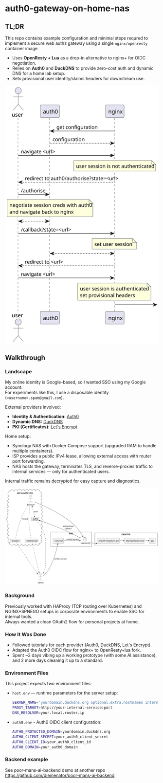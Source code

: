 # auth0-gateway-on-home-nas

## TL;DR

This repo contains example configuration and minimal steps requred to implement a secure web authz gateway using a single `nginx/openresty` container image.

- Uses **OpenResty + Lua** as a drop-in alternative to nginx+ for OIDC negotiation.
- Relies on **Auth0** and **DuckDNS** to provide zero-cost auth and dynamic DNS for a home lab setup.
- Sets provisional user identity/claims headers for downstream use.

![auth_sequence.puml.svg](auth_sequence.puml.svg)

## Walkthrough

### Landscape

My online identity is Google-based, so I wanted SSO using my Google account.  
For experiments like this, I use a disposable identity (`<username>.spam@gmail.com`).

External providers involved:
- **Identity & Authentication:** [Auth0](https://auth0.com/)
- **Dynamic DNS:** [DuckDNS](https://duckdns.org/)
- **PKI (Certificates):** [Let's Encrypt](https://letsencrypt.org/)

Home setup:
- Synology NAS with Docker Compose support (upgraded RAM to handle multiple containers).
- ISP provides a public IPv4 lease, allowing external access with router port forwarding.
- NAS hosts the gateway, terminates TLS, and reverse-proxies traffic to internal services — only for authenticated users.

Internal traffic remains decrypted for easy capture and diagnostics.

![setup.puml.svg](setup.puml.svg)

### Background

Previously worked with HAProxy (TCP routing over Kubernetes) and NGINX+SPNEGO setups in corporate environments to enable SSO for internal tools.  
Always wanted a clean OAuth2 flow for personal projects at home.

### How It Was Done

- Followed tutorials for each provider (Auth0, DuckDNS, Let's Encrypt).
- Adapted the Auth0 OIDC flow for nginx+ to OpenResty+lua fork.
- Spent ~2 days vibing up a working prototype (with some AI assistance), and 2 more days cleaning it up to a standard.

### Environment Files

This project expects two environment files:

- `host.env` — runtime parameters for the server setup:
  ```bash
  SERVER_NAME='yourdomain.duckdns.org optional.extra.hostnames internal.ip external.ip'
  PROXY_TARGET=http://your-internal-service:port
  DNS_RESOLVER=your.local.router.ip
  ```
- `auth0.env` - Auth0 OIDC client configuration:
  ```bash  
  AUTH0_PROTECTED_DOMAIN=yourdomain.duckdns.org
  AUTH0_CLIENT_SECRET=your_auth0_client_secret
  AUTH0_CLIENT_ID=your_auth0_client_id
  AUTH0_DOMAIN=your_auth0_domain
  ```

### Backend example

See poor-mans-ai-backend demo at another repo https://github.com/diemenator/poor-mans-ai-backend

  
